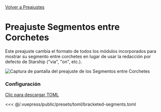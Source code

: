 [Volver a Preajustes](./README.md#bracketed-segments)

# Preajuste Segmentos entre Corchetes

Este preajuste cambia el formato de todos los módulos incorporados para mostrar su segmento entre corchetes en lugar de usar la redacción por defecto de Starship ("via", "on", etc.).

![Captura de pantalla del preajuste de los Segmentos entre Corchetes](/presets/img/bracketed-segments.png)

### Configuración

[Clic para descargar TOML](/presets/toml/bracketed-segments.toml)

<<< @/.vuepress/public/presets/toml/bracketed-segments.toml
